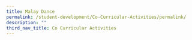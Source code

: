 ```yaml
---
title: Malay Dance
permalink: /student-development/Co-Curricular-Activities/permalink/
description: ""
third_nav_title: Co Curricular Activities
---
```

